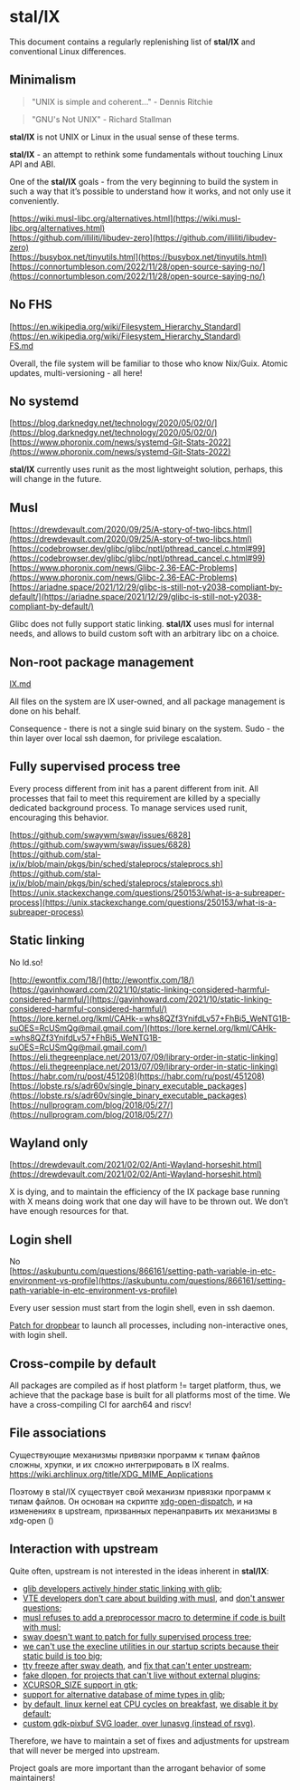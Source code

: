 # stal/IX


This document contains a regularly replenishing list of **stal/IX** and conventional Linux differences.

## Minimalism

> "UNIX is simple and coherent..." - Dennis Ritchie

> "GNU's Not UNIX" -  Richard Stallman

**stal/IX** is not UNIX or Linux in the usual sense of these terms.

**stal/IX** - an attempt to rethink some fundamentals without touching Linux API and ABI.

One of the **stal/IX** goals - from the very beginning to build the system in such a way that it’s possible to understand how it works, and not only use it conveniently.

[https://wiki.musl-libc.org/alternatives.html](https://wiki.musl-libc.org/alternatives.html)<br>
[https://github.com/illiliti/libudev-zero](https://github.com/illiliti/libudev-zero)<br>
[https://busybox.net/tinyutils.html](https://busybox.net/tinyutils.html)<br>
[https://connortumbleson.com/2022/11/28/open-source-saying-no/](https://connortumbleson.com/2022/11/28/open-source-saying-no/)

## No FHS

[https://en.wikipedia.org/wiki/Filesystem_Hierarchy_Standard](https://en.wikipedia.org/wiki/Filesystem_Hierarchy_Standard)<br>
[FS.md](FS.md) 

Overall, the file system will be familiar to those who know Nix/Guix. Atomic updates, multi-versioning - all here!

## No systemd

[https://blog.darknedgy.net/technology/2020/05/02/0/](https://blog.darknedgy.net/technology/2020/05/02/0/)<br>
[https://www.phoronix.com/news/systemd-Git-Stats-2022](https://www.phoronix.com/news/systemd-Git-Stats-2022)

**stal/IX** currently uses runit as the most lightweight solution, perhaps, this will change in the future.

## Musl

[https://drewdevault.com/2020/09/25/A-story-of-two-libcs.html](https://drewdevault.com/2020/09/25/A-story-of-two-libcs.html)<br>
[https://codebrowser.dev/glibc/glibc/nptl/pthread_cancel.c.html#99](https://codebrowser.dev/glibc/glibc/nptl/pthread_cancel.c.html#99)<br>
[https://www.phoronix.com/news/Glibc-2.36-EAC-Problems](https://www.phoronix.com/news/Glibc-2.36-EAC-Problems)
[https://ariadne.space/2021/12/29/glibc-is-still-not-y2038-compliant-by-default/](https://ariadne.space/2021/12/29/glibc-is-still-not-y2038-compliant-by-default/)

Glibc does not fully support static linking. **stal/IX** uses musl for internal needs, and allows to build custom soft with an arbitrary libc on a choice.

## Non-root package management

[IX.md](IX.md) 

All files on the system are IX user-owned, and all package management is done on his behalf.

Consequence - there is not a single suid binary on the system. Sudo - the thin layer over local ssh daemon, for privilege escalation.

## Fully supervised process tree

Every process different from init has a parent different from init. All processes that fail to meet this requirement are killed by a specially dedicated background process. To manage services used runit, encouraging this behavior.

[https://github.com/swaywm/sway/issues/6828](https://github.com/swaywm/sway/issues/6828)<br>
[https://github.com/stal-ix/ix/blob/main/pkgs/bin/sched/staleprocs/staleprocs.sh](https://github.com/stal-ix/ix/blob/main/pkgs/bin/sched/staleprocs/staleprocs.sh)<br>
[https://unix.stackexchange.com/questions/250153/what-is-a-subreaper-process](https://unix.stackexchange.com/questions/250153/what-is-a-subreaper-process)

## Static linking

No ld.so!

[http://ewontfix.com/18/](http://ewontfix.com/18/)
[https://gavinhoward.com/2021/10/static-linking-considered-harmful-considered-harmful/](https://gavinhoward.com/2021/10/static-linking-considered-harmful-considered-harmful/)<br>
[https://lore.kernel.org/lkml/CAHk-=whs8QZf3YnifdLv57+FhBi5_WeNTG1B-suOES=RcUSmQg@mail.gmail.com/](https://lore.kernel.org/lkml/CAHk-=whs8QZf3YnifdLv57+FhBi5_WeNTG1B-suOES=RcUSmQg@mail.gmail.com/)<br>
[https://eli.thegreenplace.net/2013/07/09/library-order-in-static-linking](https://eli.thegreenplace.net/2013/07/09/library-order-in-static-linking)<br>
[https://habr.com/ru/post/451208](https://habr.com/ru/post/451208)<br>
[https://lobste.rs/s/adr60v/single_binary_executable_packages](https://lobste.rs/s/adr60v/single_binary_executable_packages)<br>
[https://nullprogram.com/blog/2018/05/27/](https://nullprogram.com/blog/2018/05/27/)<br>

## Wayland only

[https://drewdevault.com/2021/02/02/Anti-Wayland-horseshit.html](https://drewdevault.com/2021/02/02/Anti-Wayland-horseshit.html)

X is dying, and to maintain the efficiency of the IX package base running with X means doing work that one day will have to be thrown out. We don’t have enough resources for that.

## Login shell

No<br>
[https://askubuntu.com/questions/866161/setting-path-variable-in-etc-environment-vs-profile](https://askubuntu.com/questions/866161/setting-path-variable-in-etc-environment-vs-profile)

Every user session must start from the login shell, even in ssh daemon.

[Patch for dropbear](https://github.com/stal-ix/ix/blob/main/pkgs/bin/dropbear/ix.sh#L7) to launch all processes, including non-interactive ones, with login shell.

## Cross-compile by default

All packages are compiled as if host platform != target platform, thus, we achieve that the package base is built for all platforms most of the time. We have a cross-compiling CI for aarch64 and riscv!

## File associations

Существующие механизмы привязки программ к типам файлов сложны, хрупки, и их сложно интегрировать в IX realms. https://wiki.archlinux.org/title/XDG_MIME_Applications

Поэтому в stal/IX существует свой механизм привязки программ к типам файлов. Он основан на скрипте [xdg-open-dispatch](https://github.com/stal-ix/ix/blob/main/pkgs/bin/xdg/open/scripts/xdg-open-dispatch), и на изменениях в upstream, призванных перенаправить их механизмы в xdg-open ()

## Interaction with upstream

Quite often, upstream is not interested in the ideas inherent in **stal/IX**:

* [glib developers actively hinder static linking with glib](https://bugzilla.gnome.org/show_bug.cgi?id=768215#c16);
* [VTE developers don't care about building with musl](https://gitlab.gnome.org/GNOME/vte/-/issues/72), and [don't answer questions](https://gitlab.gnome.org/GNOME/vte/-/issues/72#note_1415630);
* [musl refuses to add a preprocessor macro to determine if code is built with musl](https://wiki.musl-libc.org/faq.html);
* [sway doesn't want to patch for fully supervised process tree](https://github.com/swaywm/sway/issues/6828);
* [we can't use the execline utilities in our startup scripts because their static build is too big](https://github.com/skarnet/execline/issues/9); 
* [tty freeze after sway death](https://github.com/swaywm/sway/issues/4540), and [fix that can't enter upstream](https://github.com/stal-ix/ix/blob/main/pkgs/bin/fixtty/main.c);
* [fake dlopen, for projects that can't live without external plugins](https://github.com/pg83/dlopen); 
* [XCURSOR_SIZE support in gtk](https://github.com/stal-ix/ix/blob/main/pkgs/lib/gtk/4/stock/0.diff);
* [support for alternative database of mime types in glib](https://github.com/stal-ix/ix/blob/main/pkgs/lib/glib/ix/1.diff);
* [by default, linux kernel eat CPU cycles on breakfast](https://www.phoronix.com/news/Linux-Default-Mitigations-Off), [we disable it by default](https://github.com/stal-ix/ix/blob/main/pkgs/bin/kernel/t/2/ix.sh#L21);
* [custom gdk-pixbuf SVG loader, over lunasvg (instead of rsvg)](https://github.com/stal-ix/ix/blob/main/pkgs/lib/lunasvg/gdk/io.cpp).

Therefore, we have to maintain a set of fixes and adjustments for upstream that will never be merged into upstream.

Project goals are more important than the arrogant behavior of some maintainers!

[# TODO(pg83): cc/c++ override]: <> (This is a comment, it will not be included)
